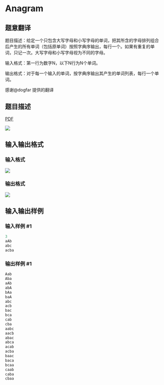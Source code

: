 # Anagram

## 题意翻译

题目描述：给定一个只包含大写字母和小写字母的单词，把其所含的字母排列组合后产生的所有单词（包括原单词）按照字典序输出，每行一个。如果有重复的单词，只记一次。大写字母和小写字母视为不同的字母。

输入格式：第一行为数字N，以下N行为N个单词。

输出格式：对于每一个输入的单词，按字典序输出其产生的单词列表，每行一个单词。

感谢@dogfar 提供的翻译

## 题目描述

[problemUrl]: https://uva.onlinejudge.org/index.php?option=com_onlinejudge&Itemid=8&category=3&page=show_problem&problem=131

[PDF](https://uva.onlinejudge.org/external/1/p195.pdf)

![](https://cdn.luogu.com.cn/upload/vjudge_pic/UVA195/4f92fef42cbd93db8aa81f61206e27bf168453e5.png)

## 输入输出格式

### 输入格式

![](https://cdn.luogu.com.cn/upload/vjudge_pic/UVA195/3b7b4d06737df4f533f5537cfe8ce2b9243edd25.png)

### 输出格式

![](https://cdn.luogu.com.cn/upload/vjudge_pic/UVA195/74b2f33e4c9e748ee339aa5bc96bc1aab5915e10.png)

## 输入输出样例

### 输入样例 #1

```cpp
3
aAb
abc
acba
```


### 输出样例 #1

```cpp
Aab
Aba
aAb
abA
bAa
baA
abc
acb
bac
bca
cab
cba
aabc
aacb
abac
abca
acab
acba
baac
baca
bcaa
caab
caba
cbaa
```


